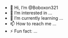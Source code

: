 - 👋 Hi, I’m @Boboxon321
- 👀 I’m interested in ...
- 🌱 I’m currently learning ...
- 📫 How to reach me ...
- ⚡ Fun fact: ...


<!---
Boboxon321/Boboxon321 is a ✨ special ✨ repository because its `README.md` (this file) appears on your GitHub profile.
You can click the Preview link to take a look at your changes.
--->
